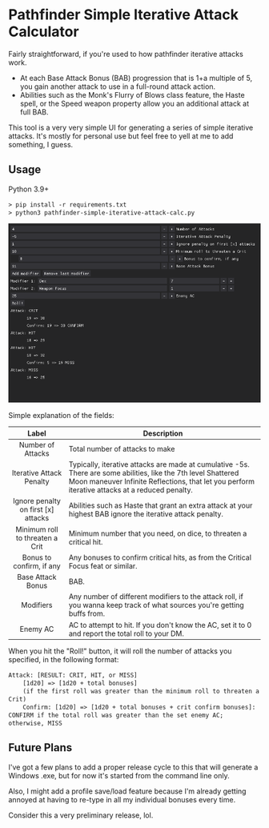 # Pathfinder Simple Iterative Attack Calculator
Fairly straightforward, if you're used to how pathfinder iterative attacks work.

- At each Base Attack Bonus (BAB) progression that is 1+a multiple of 5, you gain another attack to use in a full-round attack action.
- Abilities such as the Monk's Flurry of Blows class feature, the Haste spell, or the Speed weapon property allow you an additional attack at full BAB.

This tool is a very very simple UI for generating a series of simple iterative attacks. It's mostly for personal use but feel free to yell at me to add something, I guess.

## Usage

Python 3.9+
```
> pip install -r requirements.txt
> python3 pathfinder-simple-iterative-attack-calc.py
```

![the UI, with all the fields I will be explaining](./preview.png "the UI")

Simple explanation of the fields:

| Label | Description |
| :-: | --- | 
| Number of Attacks | Total number of attacks to make |
| Iterative Attack Penalty| Typically, iterative attacks are made at cumulative -5s. There are some abilities, like the 7th level Shattered Moon maneuver Infinite Reflections, that let you perform iterative attacks at a reduced penalty. |
| Ignore penalty on first [x] attacks | Abilities such as Haste that grant an extra attack at your highest BAB ignore the iterative attack penalty. |
| Minimum roll to threaten a Crit | Minimum number that you need, on dice, to threaten a critical hit. |
| Bonus to confirm, if any | Any bonuses to confirm critical hits, as from the Critical Focus feat or similar. |
| Base Attack Bonus | BAB. |
| Modifiers | Any number of different modifiers to the attack roll, if you wanna keep track of what sources you're getting buffs from. |
| Enemy AC | AC to attempt to hit. If you don't know the AC, set it to 0 and report the total roll to your DM. |

When you hit the "Roll!" button, it will roll the number of attacks you specified, in the following format:

```
Attack: [RESULT: CRIT, HIT, or MISS]
    [1d20] => [1d20 + total bonuses]
    (if the first roll was greater than the minimum roll to threaten a Crit)
    Confirm: [1d20] => [1d20 + total bonuses + crit confirm bonuses]: CONFIRM if the total roll was greater than the set enemy AC; otherwise, MISS
```

## Future Plans
I've got a few plans to add a proper release cycle to this that will generate a Windows .exe, but for now it's started from the command line only.

Also, I might add a profile save/load feature because I'm already getting annoyed at having to re-type in all my individual bonuses every time.

Consider this a very preliminary release, lol.